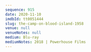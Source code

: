 ```yaml
---
sequence: 915
date: 2020-11-10
imdbId: tt0051444
slug: the-camp-on-blood-island-1958
venue: null
venueNotes: null
medium: Blu-ray
mediumNotes: 2018 | Powerhouse Films
---
```


